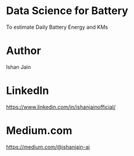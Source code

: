 # Data Science for Battery 

To estimate Daily Battery Energy and KMs


# Author
Ishan Jain
 
# LinkedIn
https://www.linkedin.com/in/ishanjainofficial/
 
# Medium.com
https://medium.com/@ishanjain-ai
